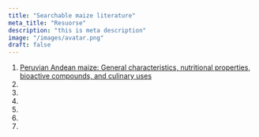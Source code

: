 ```yaml
---
title: "Searchable maize literature"
meta_title: "Resuorse"
description: "this is meta description"
image: "/images/avatar.png"
draft: false
---
```


1. [Peruvian Andean maize: General characteristics, nutritional properties, bioactive compounds, and culinary uses](https://www.sciencedirect.com/science/article/pii/S0963996919308208?via=ihub)
2.  
3.  
4.  
5.  
6.  
7.  